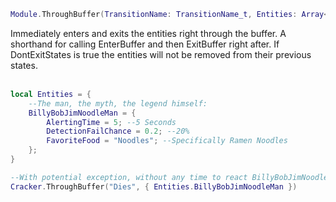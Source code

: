 ```lua
Module.ThroughBuffer(TransitionName: TransitionName_t, Entities: Array<Entity_t>, DontExitStates: boolean))
```
Immediately enters and exits the entities right through the buffer. A shorthand for calling EnterBuffer and then ExitBuffer right after. If DontExitStates is true the entities will not be removed from their previous states.
<br /><br />

```lua
local Entities = {    
    --The man, the myth, the legend himself:
    BillyBobJimNoodleMan = {
        AlertingTime = 5; --5 Seconds
        DetectionFailChance = 0.2; --20%
        FavoriteFood = "Noodles"; --Specifically Ramen Noodles
    };
}

--With potential exception, without any time to react BillyBobJimNoodleMan instantly disintegrates and dies on the spot.
Cracker.ThroughBuffer("Dies", { Entities.BillyBobJimNoodleMan })
```